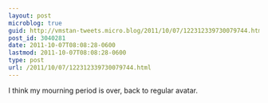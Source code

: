 ```yaml
---
layout: post
microblog: true
guid: http://vmstan-tweets.micro.blog/2011/10/07/122312339730079744.html
post_id: 3040281
date: 2011-10-07T08:08:28-0600
lastmod: 2011-10-07T08:08:28-0600
type: post
url: /2011/10/07/122312339730079744.html
---
```

I think my mourning period is over, back to regular avatar.
